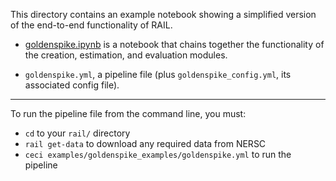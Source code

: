 This directory contains an example notebook showing a simplified version of the end-to-end functionality of RAIL.

- [goldenspike.ipynb](https://rail-hub.readthedocs.io/projects/rail-notebooks/en/latest/rendered/goldenspike_examples/goldenspike.html) is a notebook that chains together the functionality of the creation, estimation, and evaluation modules.

- `goldenspike.yml`, a pipeline file (plus `goldenspike_config.yml`, its associated config file).

---
 
  To run the pipeline file from the command line, you must:
 - `cd` to your `rail/` directory
 - `rail get-data` to download any required data from NERSC
 - `ceci examples/goldenspike_examples/goldenspike.yml` to run the pipeline
